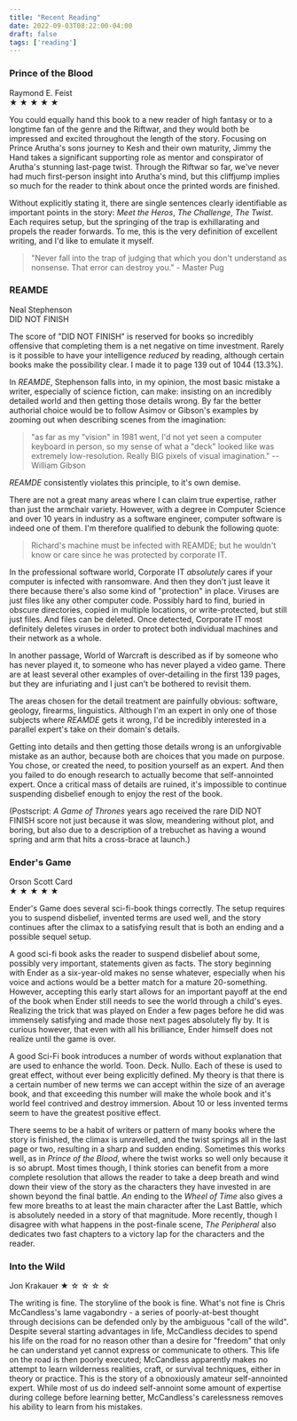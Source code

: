 ```yaml
---
title: "Recent Reading"
date: 2022-09-03T08:22:00-04:00
draft: false
tags: ['reading']
---
```



### Prince of the Blood
Raymond E. Feist  
&#9733; &#9733; &#9733; &#9733; &#9733;  

You could equally hand this book to a new reader of high fantasy or to a longtime fan of the genre and the Riftwar, and they would both be impressed and excited throughout the length of the story.  Focusing on Prince Arutha's sons journey to Kesh and their own maturity, Jimmy the Hand takes a significant supporting role as mentor and conspirator of Arutha's stunning last-page twist.  Through the Riftwar so far, we've never had much first-person insight into Arutha's mind, but this cliffjump implies so much for the reader to think about once the printed words are finished.  

Without explicitly stating it, there are single sentences clearly identifiable as important points in the story: _Meet the Heros_, _The Challenge_, _The Twist_.  Each requires setup, but the springing of the trap is exhillarating and propels the reader forwards.  To me, this is the very definition of excellent writing, and I'd like to emulate it myself.

> "Never fall into the trap of judging that which you don't understand as nonsense.  That error can destroy you." - Master Pug

### REAMDE
Neal Stephenson  
DID NOT FINISH

The score of "DID NOT FINISH" is reserved for books so incredibly offensive that completing them is a net negative on time investment.  Rarely is it possible to have your intelligence _reduced_ by reading, although certain books make the possibility clear.  I made it to page 139 out of 1044 (13.3%).

In _REAMDE_, Stephenson falls into, in my opinion, the most basic mistake a writer, especially of science fiction, can make: insisting on an incredibly detailed world and then getting those details wrong.  By far the better authorial choice would be to follow Asimov or Gibson's examples by zooming out when describing scenes from the imagination:

> "as far as my "vision" in 1981 went, I'd not yet seen a computer keyboard in person, so my sense of what a "deck" looked like was extremely low-resolution. Really BIG pixels of visual imagination."  -- William Gibson

_REAMDE_ consistently violates this principle, to it's own demise.

There are not a great many areas where I can claim true expertise, rather than just the armchair variety.  However, with a degree in Computer Science and over 10 years in industry as a software engineer, computer software is indeed one of them.  I'm therefore qualified to debunk the following quote:

> Richard's machine must be infected with REAMDE; but he wouldn't know or care since he was protected by corporate IT.

In the professional software world, Corporate IT _absolutely_ cares if your computer is infected with ransomware.  And then they don't just leave it there because there's also some kind of "protection" in place.  Viruses are just files like any other computer code.  Possibly hard to find, buried in obscure directories, copied in multiple locations, or write-protected, but still just files.  And files can be deleted.  Once detected, Corporate IT most definitely deletes viruses in order to protect both individual machines and their network as a whole.

In another passage, World of Warcraft is described as if by someone who has never played it, to someone who has never played a video game.  There are at least several other examples of over-detailing in the first 139 pages, but they are infuriating and I just can't be bothered to revisit them.

The areas chosen for the detail treatment are painfully obvious: software, geology, firearms, linguistics.  Although I'm an expert in only one of those subjects where _REAMDE_ gets it wrong, I'd be incredibly interested in a parallel expert's take on their domain's details.

Getting into details and then getting those details wrong is an unforgivable mistake as an author, because both are choices that you made on purpose.  You chose, or created the need, to position yourself as an expert.  And then you failed to do enough research to actually become that self-annointed expert.  Once a critical mass of details are ruined, it's impossible to continue suspending disbelief enough to enjoy the rest of the book.  

(Postscript: _A Game of Thrones_ years ago received the rare DID NOT FINISH score not just because it was slow, meandering without plot, and boring, but also due to a description of a trebuchet as having a wound spring and arm that hits a cross-brace at launch.)


### Ender's Game
Orson Scott Card  
&#9733; &#9733; &#9733; &#9733; &#9733;  

Ender's Game does several sci-fi-book things correctly.  The setup requires you to suspend disbelief, invented terms are used well, and the story continues after the climax to a satisfying result that is both an ending and a possible sequel setup.  

A good sci-fi book asks the reader to suspend disbelief about some, possibly very important, statements given as facts.  The story beginning with Ender as a six-year-old makes no sense whatever, especially when his voice and actions would be a better match for a mature 20-something.  However, accepting this early start allows for an important payoff at the end of the book when Ender still needs to see the world through a child's eyes.  Realizing the trick that was played on Ender a few pages before he did was immensely satisfying and made those next pages absolutely fly by.  It is curious however, that even with all his brilliance, Ender himself does not realize until the game is over.

A good Sci-Fi book introduces a number of words without explanation that are used to enhance the world.  Toon.  Deck.  Nullo.  Each of these is used to great effect, without ever being explicitly defined.  My theory is that there is a certain number of new terms we can accept within the size of an average book, and that exceeding this number will make the whole book and it's world feel contrived and destroy immersion.  About 10 or less invented terms seem to have the greatest positive effect.

There seems to be a habit of writers or pattern of many books where the story is finished, the climax is unravelled, and the twist springs all in the last page or two, resulting in a sharp and sudden ending.  Sometimes this works well, as in _Prince of the Blood_, where the twist works so well only because it is so abrupt.  Most times though, I think stories can benefit from a more complete resolution that allows the reader to take a deep breath and wind down their view of the story as the characters they have invested in are shown beyond the final battle.  _An_ ending to the _Wheel of Time_ also gives a few more breaths to at least the main character after the Last Battle, which is absolutely needed in a story of that magnitude.  More recently, though I disagree with what happens in the post-finale scene, _The Peripheral_ also dedicates two fast chapters to a victory lap for the characters and the reader.


### Into the Wild
Jon Krakauer
&#9733; &#9734; &#9734; &#9734; &#9734;

The writing is fine.  The storyline of the book is fine.  What's not fine is Chris McCandless's lame vagabondry - a series of poorly-at-best thought through decisions can be defended only by the ambiguous "call of the wild".  Despite several starting advantages in life, McCandless decides to spend his life on the road for no reason other than a desire for "freedom" that only he can understand yet cannot express or communicate to others.  This life on the road is then poorly executed; McCandless apparently makes no attempt to learn wilderness realities, craft, or survival techniques, either in theory or practice.  This is the story of a obnoxiously amateur self-annointed expert.  While most of us do indeed self-annoint some amount of expertise during college before learning better, McCandless's carelessness removes his ability to learn from his mistakes.